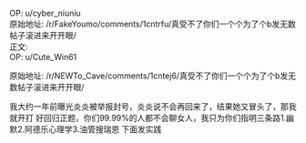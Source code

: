 
OP: u/cyber_niuniu  
原始地址: /r/FakeYoumo/comments/1cntrfu/真受不了你们一个个为了个b发无数帖子滚进来开开眼/  
正文:  
OP: u/Cute_Win61  

 原始地址: /r/NEWTo_Cave/comments/1cntej6/真受不了你们一个个为了个b发无数帖子滚进来开开眼/  

我大约一年前曝光炎炎被举报封号，炎炎说不会再回来了，结果她又冒头了，那我就开打
好回归正题，你们99.99%的人都不会聊女人，我只为你们指明三条路1.幽默2.阿德乐心理学3.油管搜瑞恩
下面发实践
